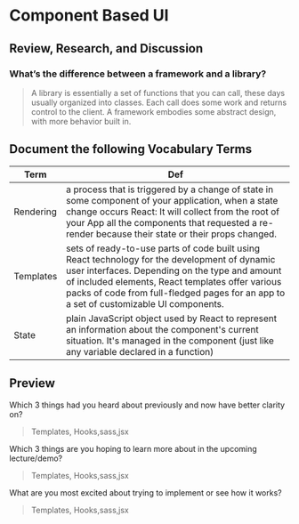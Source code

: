 # Component Based UI

## Review, Research, and Discussion


### What’s the difference between a framework and a library?



>A library is essentially a set of functions that you can call, these days usually organized into classes. Each call does some work and returns control to the client. A framework embodies some abstract design, with more behavior built in.





## Document the following Vocabulary Terms


**Term** | **Def**
------------ | -------------
 Rendering |  a process that is triggered by a change of state in some component of your application, when a state change occurs React: It will collect from the root of your App all the components that requested a re-render because their state or their props changed.
 Templates |  sets of ready-to-use parts of code built using React technology for the development of dynamic user interfaces. Depending on the type and amount of included elements, React templates offer various packs of code from full-fledged pages for an app to a set of customizable UI components.
 State |  plain JavaScript object used by React to represent an information about the component's current situation. It's managed in the component (just like any variable declared in a function)




## Preview

Which 3 things had you heard about previously and now have better clarity on?
> Templates, Hooks,sass,jsx

Which 3 things are you hoping to learn more about in the upcoming lecture/demo?
> Templates, Hooks,sass,jsx

What are you most excited about trying to implement or see how it works?
> Templates, Hooks,sass,jsx


